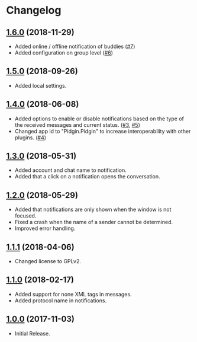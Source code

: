 # Changelog

## <a name="1.6.0"></a>[1.6.0](#1.6.0) (2018-11-29)
- Added online / offline notification of buddies ([#7](https://github.com/ChristianGalla/PidginWinToastNotifications/issues/7))
- Added configuration on group level ([#6](https://github.com/ChristianGalla/PidginWinToastNotifications/issues/6))

## <a name="1.5.0"></a>[1.5.0](#1.5.0) (2018-09-26)
- Added local settings.

## <a name="1.4.0"></a>[1.4.0](#1.4.0) (2018-06-08)
- Added options to enable or disable notifications based on the type of the received messages and current status. ([#3](https://github.com/ChristianGalla/PidginWinToastNotifications/issues/3), [#5](https://github.com/ChristianGalla/PidginWinToastNotifications/issues/5))
- Changed app id to "Pidgin.Pidgin" to increase interoperability with other plugins. ([#4](https://github.com/ChristianGalla/PidginWinToastNotifications/issues/4))

## <a name="1.3.0"></a>[1.3.0](#1.3.0) (2018-05-31)
- Added account and chat name to notification.
- Added that a click on a notification opens the conversation.

## <a name="1.2.0"></a>[1.2.0](#1.2.0) (2018-05-29)
- Added that notifications are only shown when the window is not focused.
- Fixed a crash when the name of a sender cannot be determined.
- Improved error handling.

## <a name="1.1.1"></a>[1.1.1](#1.1.1) (2018-04-06)
- Changed license to GPLv2.

## <a name="1.1.0"></a>[1.1.0](#1.1.0) (2018-02-17)
- Added support for none XML tags in messages.
- Added protocol name in notifications.

## <a name="1.0.0"></a>[1.0.0](#1.0.0) (2017-11-03)
- Initial Release.